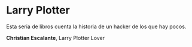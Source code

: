# Larry Plotter

Esta seria de libros cuenta la historia de un hacker de los que hay pocos.

**Christian Escalante**, Larry Plotter Lover
